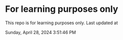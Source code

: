 # For learning purposes only
This repo is for learning purposes only.
Last updated at

Sunday, April 28, 2024 3:51:46 PM

